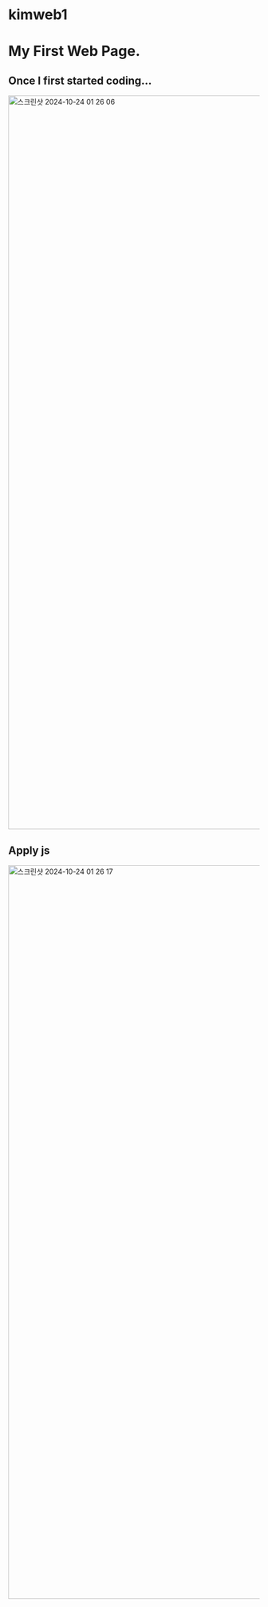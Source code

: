 # kimweb1
# My First Web Page. 
## Once I first started coding...
<img width="1470" alt="스크린샷 2024-10-24 01 26 06" src="https://github.com/user-attachments/assets/48e0c7c5-dcde-4199-8053-d9156df6a08b">

## Apply js 
<img width="1470" alt="스크린샷 2024-10-24 01 26 17" src="https://github.com/user-attachments/assets/0b0988e7-d902-401f-8cb3-e8da05abfff8">
